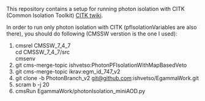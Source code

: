 This repository contains a setup for running photon isolation with CITK (Common Isolation Toolkit) [CITK twiki]. 


In order to run only photon isolation with CITK (pfIsolationVariables are also there), you should do following (CMSSW verstion is the one I used):



1. cmsrel CMSSW_7_4_7 <br />
cd CMSSW_7_4_7/src <br />
cmsenv <br />
2. git cms-merge-topic ishvetso:PhotonPFIsolationWithMapBasedVeto
3.  git cms-merge-topic ikrav:egm_id_747_v2
4. git clone -b PhotonBranch_v2 git@github.com:ishvetso/EgammaWork.git 
5. scram b -j 20
6. cmsRun EgammaWork/photonIsolation_miniAOD.py


[CITK twiki]:https://twiki.cern.ch/twiki/bin/viewauth/CMS/CommonIDAndIsolationFW
